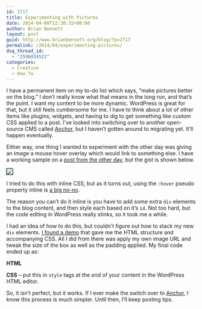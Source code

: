 ```yaml
---
id: 2717
title: Experimenting with Pictures
date: 2014-04-08T12:30:32+00:00
author: Brian Bennett
layout: post
guid: http://www.brianbennett.org/blog/?p=2717
permalink: /2014/04/experimenting-pictures/
dsq_thread_id:
  - "2596034522"
categories:
  - Creative
  - How To
---
```

I have a permanent item on my to-do list which says, &#8220;make pictures better on the blog.&#8221; I don&#8217;t really know what that means in the long run, and that&#8217;s the point. I want my content to be more dynamic. WordPress is great for that, but it still feels cumbersome for me. I have to think about a lot of other items like plugins, widgets, and having to dig to get something like custom CSS applied to a post. I&#8217;ve looked into switching over to another open-source CMS called [Anchor](http://anchorcms.com/), but I haven&#8217;t gotten around to migrating yet. It&#8217;ll happen eventually.

Either way, one thing I wanted to experiment with the other day was giving an image a mouse hover overlay which would link to something else. I have a working sample on a [post from the other day](http://blog.ohheybrian.com/nine-skills/), but the gist is shown below.

<img src="http://ohheybrian.com/images/interactive-image.gif" style="border:1px solid black;" />

I tried to do this with inline CSS, but as it turns out, using the `:hover` pseudo property inline is [a big no-no](http://stackoverflow.com/questions/1033156/how-to-write-ahover-in-inline-css).

The reason you can&#8217;t do it inline is you have to add some extra `div` elements to the blog content, and then style each based on it&#8217;s `id`. Not too hard, but the code editing in WordPress really stinks, so it took me a while.

I had an idea of how to do this, but couldn&#8217;t figure out how to stack my new `div` elements. [I found a demo](http://codepen.io/ianfarb/pen/ikeAf) that gave me the HTML structure and accompanying CSS. All I did from there was apply my own image URL and tweak the size of the box as well as the padding applied. My final code ended up as:

**HTML**
  


**CSS** &#8211; put this in `style` tags at the _end_ of your content in the WordPress HTML editor.
  


So, it isn&#8217;t perfect, but it works. If I ever make the switch over to [Anchor](http://www.anchorcms.com), I know this process is much simpler. Until then, I&#8217;ll keep posting tips.